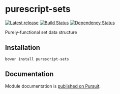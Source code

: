 # purescript-sets

[![Latest release](http://img.shields.io/bower/v/purescript-sets.svg)](https://github.com/purescript/purescript-sets/releases)
[![Build Status](https://travis-ci.org/purescript/purescript-sets.svg?branch=master)](https://travis-ci.org/purescript/purescript-sets)
[![Dependency Status](https://www.versioneye.com/user/projects/55848ca636386100150003f8/badge.svg?style=flat)](https://www.versioneye.com/user/projects/55848ca636386100150003f8)

Purely-functional set data structure

## Installation

```
bower install purescript-sets
```

## Documentation

Module documentation is [published on Pursuit](http://pursuit.purescript.org/packages/purescript-sets).
